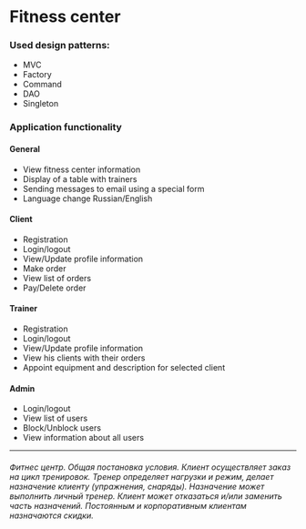 # Fitness center

### Used design patterns:

* MVC
* Factory
* Command
* DAO
* Singleton

### Application functionality

#### General
* View fitness center information
* Display of a table with trainers
* Sending messages to email using a special form
* Language change Russian/English

#### Client
* Registration
* Login/logout
* View/Update profile information
* Make order
* View list of orders
* Pay/Delete order

#### Trainer
* Registration
* Login/logout
* View/Update profile information
* View his clients with their orders
* Appoint equipment and description for selected client

#### Admin
* Login/logout
* View list of users
* Block/Unblock users
* View information about all users

---
###### Фитнес центр. Общая постановка условия. Клиент осуществляет заказ на цикл тренировок. Тренер определяет нагрузки и режим, делает назначение клиенту (упражнения, снаряды). Назначение может выполнить личный тренер. Клиент может отказаться и/или заменить часть назначений. Постоянным и корпоративным клиентам назначаются скидки.